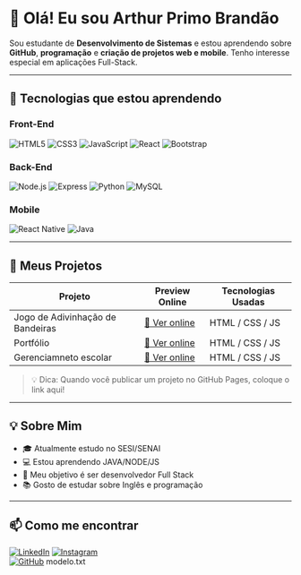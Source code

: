 # 👋 Olá! Eu sou Arthur Primo Brandão

Sou estudante de **Desenvolvimento de Sistemas** e estou aprendendo sobre **GitHub**, **programação** e **criação de projetos web e mobile**. Tenho interesse especial em aplicações Full-Stack.

---

## 🎯 Tecnologias que estou aprendendo

### Front-End
![HTML5](https://img.shields.io/badge/-HTML5-E34F26?style=flat-square&logo=html5&logoColor=white)
![CSS3](https://img.shields.io/badge/-CSS3-1572B6?style=flat-square&logo=css3)
![JavaScript](https://img.shields.io/badge/-JavaScript-F7DF1E?style=flat-square&logo=javascript&logoColor=black)
![React](https://img.shields.io/badge/-React-61DAFB?style=flat-square&logo=react&logoColor=black)
![Bootstrap](https://img.shields.io/badge/-Bootstrap-7952B3?style=flat-square&logo=bootstrap&logoColor=white)

### Back-End
![Node.js](https://img.shields.io/badge/-Node.js-339933?style=flat-square&logo=node.js&logoColor=white)
![Express](https://img.shields.io/badge/-Express-000000?style=flat-square&logo=express&logoColor=white)
![Python](https://img.shields.io/badge/-Python-3776AB?style=flat-square&logo=python&logoColor=white)
![MySQL](https://img.shields.io/badge/-MySQL-4479A1?style=flat-square&logo=mysql&logoColor=white)

### Mobile
![React Native](https://img.shields.io/badge/-React_Native-61DAFB?style=flat-square&logo=react&logoColor=black)
![Java](https://img.shields.io/badge/-Java-007396?style=flat-square&logo=java&logoColor=white)

---

## 🚀 Meus Projetos

| Projeto               | Preview Online                        | Tecnologias Usadas        |
|-----------------------|-------------------------------------|--------------------------|
| Jogo de Adivinhação de Bandeiras | [🔗 Ver online](https://github.com/ArthurPB25/projeto-advinhacao-Bandeiras.git) | HTML / CSS / JS |
| Portfólio | [🔗 Ver online](https://arthurpb25.github.io/Aula_portfolio/) | HTML / CSS / JS|
| Gerenciamneto escolar | [🔗 Ver online](https://seu-link.com) | HTML / CSS / JS |

> 💡 Dica: Quando você publicar um projeto no GitHub Pages, coloque o link aqui!

---

## 💡 Sobre Mim

- 🎓 Atualmente estudo no SESI/SENAI
- 💻 Estou aprendendo JAVA/NODE/JS
- 🎯 Meu objetivo é  ser desenvolvedor Full Stack
- 📚 Gosto de estudar sobre Inglês e programação


---

## 📫 Como me encontrar

[![LinkedIn](https://img.shields.io/badge/-LinkedIn-blue?style=flat-square&logo=linkedin&logoColor=white)]([https://linkedin.com/in/seuusuario](https://www.linkedin.com/in/arthur-primo-brand%C3%A3o-315913218/))  
[![Instagram](https://img.shields.io/badge/-Instagram-E4405F?style=flat-square&logo=instagram&logoColor=white)]((https://www.instagram.com/arthur.pb___/?utm_source=ig_web_button_share_sheet))  
[![GitHub](https://img.shields.io/badge/-GitHub-181717?style=flat-square&logo=github&logoColor=white)](https://github.com/ArthurPB25)
modelo.txt

